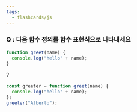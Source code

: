 ```yaml
---
tags:
  - flashcards/js
---
```

### Q : 다음 함수 정의를 함수 표현식으로 나타내세요
```js
function greet(name) {
  console.log("hello" + name);
}
```
?
```js
const greeter = function greet(name) { 
  console.log("hello" + name);
};
greeter("Alberto");
```
